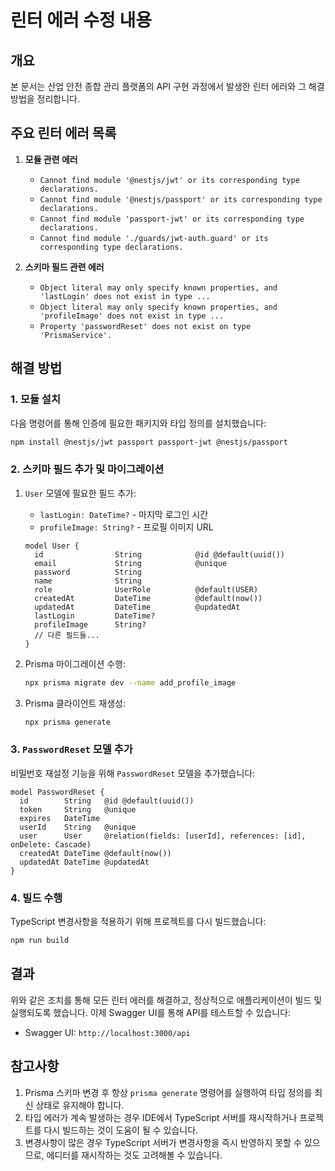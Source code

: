 # 린터 에러 수정 내용

## 개요

본 문서는 산업 안전 종합 관리 플랫폼의 API 구현 과정에서 발생한 린터 에러와 그 해결 방법을 정리합니다.

## 주요 린터 에러 목록

1. **모듈 관련 에러**
   - `Cannot find module '@nestjs/jwt' or its corresponding type declarations.`
   - `Cannot find module '@nestjs/passport' or its corresponding type declarations.`
   - `Cannot find module 'passport-jwt' or its corresponding type declarations.`
   - `Cannot find module './guards/jwt-auth.guard' or its corresponding type declarations.`

2. **스키마 필드 관련 에러**
   - `Object literal may only specify known properties, and 'lastLogin' does not exist in type ...`
   - `Object literal may only specify known properties, and 'profileImage' does not exist in type ...`
   - `Property 'passwordReset' does not exist on type 'PrismaService'.`

## 해결 방법

### 1. 모듈 설치

다음 명령어를 통해 인증에 필요한 패키지와 타입 정의를 설치했습니다:

```bash
npm install @nestjs/jwt passport passport-jwt @nestjs/passport
```

### 2. 스키마 필드 추가 및 마이그레이션

1. `User` 모델에 필요한 필드 추가:
   - `lastLogin: DateTime?` - 마지막 로그인 시간
   - `profileImage: String?` - 프로필 이미지 URL

   ```prisma
   model User {
     id                String            @id @default(uuid())
     email             String            @unique
     password          String
     name              String
     role              UserRole          @default(USER)
     createdAt         DateTime          @default(now())
     updatedAt         DateTime          @updatedAt
     lastLogin         DateTime?
     profileImage      String?
     // 다른 필드들...
   }
   ```

2. Prisma 마이그레이션 수행:
   ```bash
   npx prisma migrate dev --name add_profile_image
   ```

3. Prisma 클라이언트 재생성:
   ```bash
   npx prisma generate
   ```

### 3. `PasswordReset` 모델 추가

비밀번호 재설정 기능을 위해 `PasswordReset` 모델을 추가했습니다:

```prisma
model PasswordReset {
  id        String   @id @default(uuid())
  token     String   @unique
  expires   DateTime
  userId    String   @unique
  user      User     @relation(fields: [userId], references: [id], onDelete: Cascade)
  createdAt DateTime @default(now())
  updatedAt DateTime @updatedAt
}
```

### 4. 빌드 수행

TypeScript 변경사항을 적용하기 위해 프로젝트를 다시 빌드했습니다:

```bash
npm run build
```

## 결과

위와 같은 조치를 통해 모든 린터 에러를 해결하고, 정상적으로 애플리케이션이 빌드 및 실행되도록 했습니다. 이제 Swagger UI를 통해 API를 테스트할 수 있습니다:

- Swagger UI: `http://localhost:3000/api`

## 참고사항

1. Prisma 스키마 변경 후 항상 `prisma generate` 명령어를 실행하여 타입 정의를 최신 상태로 유지해야 합니다.
2. 타입 에러가 계속 발생하는 경우 IDE에서 TypeScript 서버를 재시작하거나 프로젝트를 다시 빌드하는 것이 도움이 될 수 있습니다.
3. 변경사항이 많은 경우 TypeScript 서버가 변경사항을 즉시 반영하지 못할 수 있으므로, 에디터를 재시작하는 것도 고려해볼 수 있습니다. 